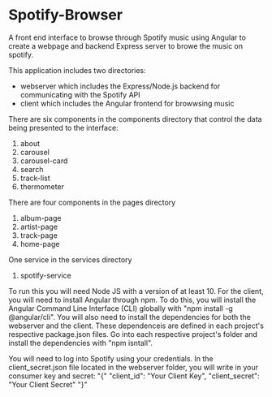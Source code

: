 # Spotify-Browser

A front end interface to browse through Spotify music using Angular to create a webpage and backend Express server to browe the music on spotify.

This application includes two directories:
- webserver which includes the Express/Node.js backend for communicating with the Spotify API
- client which includes the Angular frontend for browwsing music

There are six components in the components directory that control the data being presented to the interface:
1. about
2. carousel
3. carousel-card
4. search
5. track-list
6. thermometer

There are four components in the pages directory
1. album-page
2. artist-page
3. track-page
4. home-page

One service in the services directory
1. spotify-service

To run this you will need Node JS with a version of at least 10. For the client, you will need to install Angular through npm. To do this, you will install the Angular Command Line Interface (CLI) globally with "npm install -g @angular/cli". You will also need to install the dependencies for both the webserver and the client. These dependenceis are defined in each project's respective package.json files. Go into each respective project's folder and install the dependencies with "npm isntall".

You will need to log into Spotify using your credentials. In the client_secret.json file located in the webserver folder, you will write in your consumer key and secret:
"{"
 "client_id": "Your Client Key",
 "client_secret": "Your Client Secret"
 "}"
